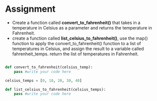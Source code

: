 # Assignment

- Create a function called **convert_to_fahrenheit()** that takes in a temperature in Celsius as a parameter and returns the temperature in Fahrenheit.
- create a function called **list_celsius_to_fahrenheit()**, use the map() function to apply the convert_to_fahrenheit() function to a list of temperatures in Celsius, and assign the result to a variable called fahrenheit_temps.
return the list of temperatures in Fahrenheit.

```python

def convert_to_fahrenheit(celsius_temp):
    pass #write your code here

celsius_temps = [0, 10, 20, 30, 40]

def list_celsius_to_fahrenheit(celsius_temps):
    pass #write your code here

```
